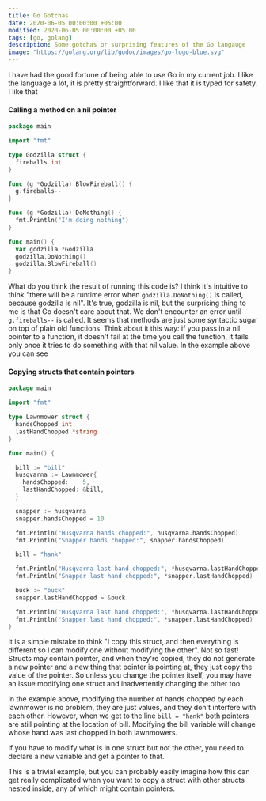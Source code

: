 ```yaml
---
title: Go Gotchas
date: 2020-06-05 00:00:00 +05:00
modified: 2020-06-05 00:00:00 +05:00
tags: [go, golang]
description: Some gotchas or surprising features of the Go langauge
image: "https://golang.org/lib/godoc/images/go-logo-blue.svg"
---
```


I have had the good fortune of being able to use Go in my current job. I like the language a lot, it is pretty straightforward. I like that it is typed for safety. I like that 

#### Calling a method on a nil pointer

```go
package main

import "fmt"

type Godzilla struct {
  fireballs int
}

func (g *Godzilla) BlowFireball() {
  g.fireballs--
}

func (g *Godzilla) DoNothing() {
  fmt.Println("I'm doing nothing")
}

func main() {
  var godzilla *Godzilla
  godzilla.DoNothing()
  godzilla.BlowFireball()
}
```

What do you think the result of running this code is? I think it's intuitive to think "there will be a runtime error when `godzilla.DoNothing()` is called, because godzilla is nil". It's true, godzilla is nil, but the surprising thing to me is that Go doesn't care about that. We don't encounter an error until `g.fireballs--` is called. It seems that methods are just some syntactic sugar on top of plain old functions. Think about it this way: if you pass in a nil pointer to a function, it doesn't fail at the time you call the function, it fails only once it tries to do something with that nil value. In the example above you can see

#### Copying structs that contain pointers

```go
package main

import "fmt"

type Lawnmower struct {
  handsChopped int
  lastHandChopped *string
}

func main() {

  bill := "bill"
  husqvarna := Lawnmower{
    handsChopped:    5,
    lastHandChopped: &bill,
  }

  snapper := husqvarna
  snapper.handsChopped = 10

  fmt.Println("Husqvarna hands chopped:", husqvarna.handsChopped)
  fmt.Println("Snapper hands chopped:", snapper.handsChopped)

  bill = "hank"

  fmt.Println("Husqvarna last hand chopped:", *husqvarna.lastHandChopped)
  fmt.Println("Snapper last hand chopped:", *snapper.lastHandChopped)

  buck := "buck"
  snapper.lastHandChopped = &buck

  fmt.Println("Husqvarna last hand chopped:", *husqvarna.lastHandChopped)
  fmt.Println("Snapper last hand chopped:", *snapper.lastHandChopped)
}
```

It is a simple mistake to think "I copy this struct, and then everything is different so I can modify one without modifying the other". Not so fast! Structs may contain pointer, and when they're copied, they do not generate a new pointer and a new thing that pointer is pointing at, they just copy the value of the pointer. So unless you change the pointer itself, you may have an issue modifying one struct and inadvertently changing the other too.

In the example above, modifying the number of hands chopped by each lawnmower is no problem, they are just values, and they don't interfere with each other. However, when we get to the line `bill = "hank"` both pointers are still pointing at the location of bill. Modifying the bill variable will change whose hand was last chopped in both lawnmowers.

If you have to modify what is in one struct but not the other, you need to declare a new variable and get a pointer to that.

This is a trivial example, but you can probably easily imagine how this can get really complicated when you want to copy a struct with other structs nested inside, any of which might contain pointers.